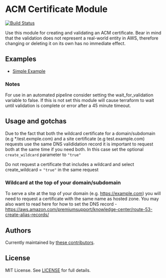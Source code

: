 # ACM Certificate Module

[![Build Status](https://travis-ci.com/telia-oss/terraform-aws-acm-certificate.svg?branch=master)](https://travis-ci.com/telia-oss/terraform-aws-acm-certificate)

Use this module for creating and validating an ACM certificate. Bear in mind  that the validation does not represent a real-world 
entity in AWS, therefore changing or deleting it on its own has no immediate effect.

## Examples

* [Simple Example](examples/default/main.tf)

### Notes

For use in an automated pipeline consider setting the wait_for_validation variable to false.  If this is not set this module 
will cause terraform to wait until validation is complete or error after a 45 minute timeout.

## Usage and gotchas
Due to the fact that both the wildcard certificate for a domain/subdomain (e.g *.test.exmple.com) and a site certificate 
(e.g test.example.com) requests use the same DNS valididation record it is important to request both at the same time if 
you need both. In this case set the optional `create_wildcard` parameter to `"true"`

Do not request a certificate that includes a wildcard and select create_wildcard = `"true"` in the same request
### Wildcard at the top of your domain/subdomain
To serve a site at the top of your domain  (e.g. https://example.com) you will need to request a certificate with the same 
name as hosted zone. You may also want to read here for how to set the DNS record -  
https://aws.amazon.com/premiumsupport/knowledge-center/route-53-create-alias-records/



## Authors

Currently maintained by [these contributors](../../graphs/contributors).

## License

MIT License. See [LICENSE](LICENSE) for full details.
